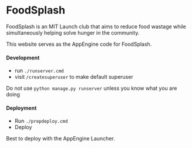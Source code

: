 # FoodSplash 

FoodSplash is an MIT Launch club that aims to reduce food wastage while simultaneously
helping solve hunger in the community.


This website serves as the AppEngine code for FoodSplash. 

#### Development 
- run `./runserver.cmd`
- visit `/createsuperuser` to make default superuser 

Do not use `python manage.py runserver` unless you know what you are doing

#### Deployment 

- Run `./prepdeploy.cmd`
- Deploy

Best to deploy with the AppEngine Launcher.